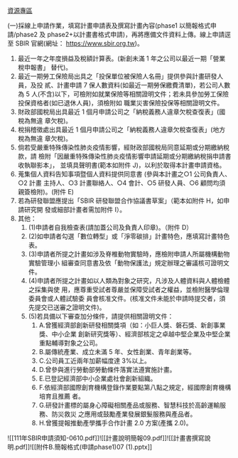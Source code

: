 
[資源專區](https://www.sbir.org.tw/dlsec/SBIR)

(一)採線上申請作業，填寫計畫申請表及撰寫計畫內容(phase1 以簡報格式申請/phase2 及 phase2+以計畫書格式申請)，再將應備文件資料上傳。線上申請逕至 SBIR 官網(網址： https://www.sbir.org.tw)。

1. 最近一年之年度損益及稅額計算表。(新創未滿 1 年之公司以最近一期「營業稅申報書」 替代)。 
2. 最近一期勞工保險局出具之「投保單位被保險人名冊」提供參與計畫研發人員，及投 貳、計畫申請 7 保人數資料(如最近一期勞保繳費清單)，若公司人數為 5 人(不含)以下，可檢附如就業保險等相關證明文件；若未具參加勞工保險投保資格者(如已退休人員)，須檢附如 職業災害保險投保等相關證明文件。 
3. 財政部國稅局出具最近 1 個月申請公司之「納稅義務人違章欠稅查復表」(國稅為無違 章欠稅)。
4. 稅捐稽徵處出具最近 1 個月申請公司之「納稅義務人違章欠稅查復表」(地方稅為無違 章欠稅)。 
5. 倘若受嚴重特殊傳染性肺炎疫情影響，經財政部國稅局同意延期或分期繳納稅款，請 檢附「因嚴重特殊傳染性肺炎疫情影響申請延期或分期繳納稅捐申請書收執聯影本」， 並填具聲明書(範本如附件 J)，以利於取得本計畫申請資格。 
6. 蒐集個人資料告知事項暨個人資料提供同意書 (參與本計畫之○1 公司負責人、○2 計畫 主持人、○3 計畫聯絡人、○4 會計、○5 研發人員、○6 顧問均須親簽檢附)。(附件 E) 
7. 若為研發聯盟應提出「SBIR 研發聯盟合作協議書草案」（範本如附件 H，如申請研究開 發或細部計畫者需加附件 I）。 
8. 其他： 
	1. (1)申請者自我檢查表(請加蓋公司及負責人印章)。（附件 D） 
	2. (2)如申請者勾選「數位轉型」或「淨零碳排」計畫特色，應填寫計畫特色表。 
	3. (3)申請者所提之計畫如涉及脊椎動物實驗時，應檢附申請人所屬機構動物實驗管理小 組審查同意書及依「動物保護法」規定辦理之審議核可證明文件。 
	4. (4)申請者所提之計畫如以人類為對象之研究，凡涉及人體資料與人體檢體之採集與使 用，應尊重受試者尊嚴並保障受試者之權益，並檢附醫學倫理委員會或人體試驗委 員會核准文件。(核准文件未能於申請時提交者，須先提交已送審之證明文件)。 
	5. (5)若具備以下審查加分條件，請提供相關證明文件： 
		1. A.曾獲經濟部創新研發相關獎項（如：小巨人獎、磐石獎、新創事業獎、中小企業 創新研究獎等）、經濟部核定之卓越中堅企業及中堅企業重點輔導對象之公司。
		2.  B.屬傳統產業、成立未滿 5 年、女性創業、青年創業等。
		3.  C.公司員工近兩年加薪幅度達 3%以上。
		4.  D.曾參與進行勞動部勞動條件落實法遵實施計畫。 
		5. E.已登記經濟部中小企業處社會創新組織。 
		6. F.依經濟部國際創育機構登錄作業要點第八點之規定，經國際創育機構培育且推薦 者。 
		7. G.研發計畫標的屬身心障礙相關產品或服務、智慧科技於高齡運輸服務、防災救災 之應用或鼓勵產業發展銀髮服務與產品者。 
		8. H.曾獲提報推動產學攜手合作計畫 2.0 方案(產攜 2.0)。


![[111年SBIR申請須知-0610.pdf]]![[計畫說明簡報09.pdf]]![[計畫書撰寫說明.pdf]]![[附件B.簡報格式(申請phase1)07 (1).pptx]]